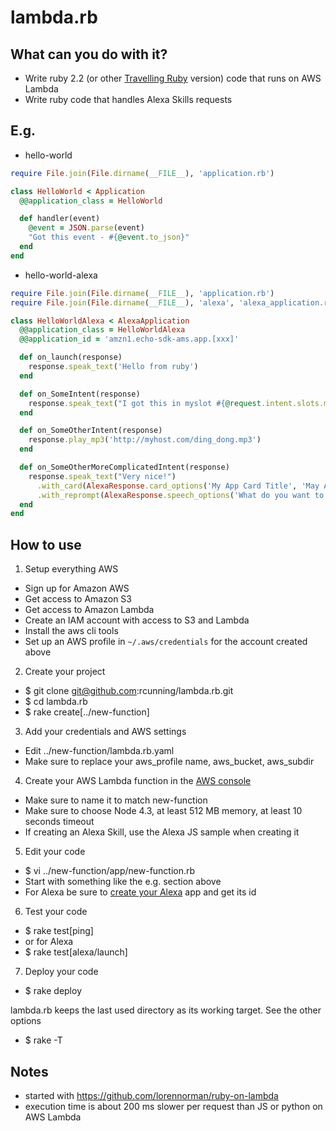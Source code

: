 # lambda.rb

## What can you do with it?

- Write ruby 2.2 (or other [Travelling Ruby](http://phusion.github.io/traveling-ruby/) version) code that runs on AWS Lambda
- Write ruby code that handles Alexa Skills requests

## E.g.

- hello-world
```ruby
require File.join(File.dirname(__FILE__), 'application.rb')

class HelloWorld < Application
  @@application_class = HelloWorld

  def handler(event)
    @event = JSON.parse(event)
    "Got this event - #{@event.to_json}"
  end
end
```

- hello-world-alexa
```ruby
require File.join(File.dirname(__FILE__), 'application.rb')
require File.join(File.dirname(__FILE__), 'alexa', 'alexa_application.rb')

class HelloWorldAlexa < AlexaApplication
  @@application_class = HelloWorldAlexa 
  @@application_id = 'amzn1.echo-sdk-ams.app.[xxx]'

  def on_launch(response)
    response.speak_text('Hello from ruby')
  end

  def on_SomeIntent(response)
    response.speak_text("I got this in myslot #{@request.intent.slots.myslot.value}")
  end

  def on_SomeOtherIntent(response)
    response.play_mp3('http://myhost.com/ding_dong.mp3')
  end

  def on_SomeOtherMoreComplicatedIntent(response)
    response.speak_text("Very nice!")
      .with_card(AlexaResponse.card_options('My App Card Title', 'May App Card Contents'))
      .with_reprompt(AlexaResponse.speech_options('What do you want to do next?'))
  end
end
```

## How to use

1. Setup everything AWS
  - Sign up for Amazon AWS
  - Get access to Amazon S3
  - Get access to Amazon Lambda
  - Create an IAM account with access to S3 and Lambda
  - Install the aws cli tools
  - Set up an AWS profile in `~/.aws/credentials` for the account created above
2. Create your project
  - $ git clone git@github.com:rcunning/lambda.rb.git
  - $ cd lambda.rb
  - $ rake create[../new-function]
3. Add your credentials and AWS settings
  - Edit ../new-function/lambda.rb.yaml
  - Make sure to replace your aws_profile name, aws_bucket, aws_subdir
4. Create your AWS Lambda function in the [AWS console](https://console.aws.amazon.com/lambda/home)
  - Make sure to name it to match new-function
  - Make sure to choose Node 4.3, at least 512 MB memory, at least 10 seconds timeout
  - If creating an Alexa Skill, use the Alexa JS sample when creating it
5. Edit your code
  - $ vi ../new-function/app/new-function.rb
  - Start with something like the e.g. section above
  - For Alexa be sure to [create your Alexa](https://developer.amazon.com/edw/home.html#/) app and get its id
6. Test your code
  - $ rake test[ping]
  - or for Alexa
  - $ rake test[alexa/launch]
7. Deploy your code
  - $ rake deploy

lambda.rb keeps the last used directory as its working target. See the other options
  - $ rake -T

## Notes

- started with https://github.com/lorennorman/ruby-on-lambda
- execution time is about 200 ms slower per request than JS or python on AWS Lambda
